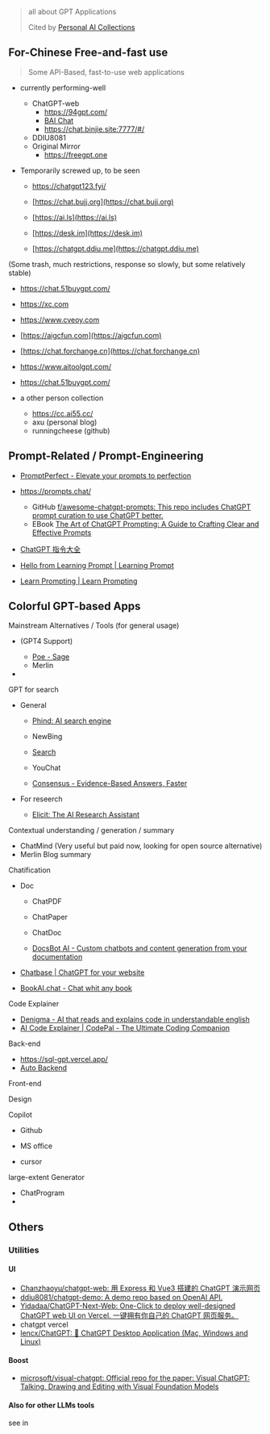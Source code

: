 > all about GPT Applications
>
> Cited by [Personal AI Collections](/repo/aicol)



## For-Chinese Free-and-fast use

> Some API-Based, fast-to-use web applications

- currently performing-well

  - ChatGPT-web
    - https://94gpt.com/
    - [BAI Chat](https://chat.theb.ai/#/chat/)
    - https://chat.binjie.site:7777/#/
  - DDIU8081
  - Original Mirror
    - https://freegpt.one




- Temporarily screwed up, to be seen

  - https://chatgpt123.fyi/

  - [https://chat.bujj.org](https://chat.bujj.org)

  - [https://ai.ls](https://ai.ls)

  - [https://desk.im](https://desk.im)

  - [https://chatgpt.ddiu.me](https://chatgpt.ddiu.me)




(Some trash, much restrictions, response so slowly, but some relatively stable)

- https://chat.51buygpt.com/

- https://xc.com
- https://www.cveoy.com
- [https://aigcfun.com](https://aigcfun.com)
- [https://chat.forchange.cn](https://chat.forchange.cn)
- https://www.aitoolgpt.com/
- https://chat.51buygpt.com/



- a other person collection
  - https://cc.ai55.cc/
  - axu (personal blog)
  - runningcheese (github)



## Prompt-Related / Prompt-Engineering

- [PromptPerfect - Elevate your prompts to perfection](https://promptperfect.jinaai.cn/)
- https://prompts.chat/

  - GitHub [f/awesome-chatgpt-prompts: This repo includes ChatGPT prompt curation to use ChatGPT better.](https://github.com/f/awesome-chatgpt-prompts)
  - EBook [The Art of ChatGPT Prompting: A Guide to Crafting Clear and Effective Prompts](https://fka.gumroad.com/l/art-of-chatgpt-prompting)

- [ChatGPT 指令大全](https://www.explainthis.io/zh-hans/chatgpt)

- [Hello from Learning Prompt | Learning Prompt](https://learningpromt.wiki/)

- [Learn Prompting | Learn Prompting](https://learnprompting.org/)





## Colorful GPT-based Apps

Mainstream Alternatives / Tools (for general usage)

- (GPT4 Support)
  - [Poe - Sage](https://poe.com/)
  - Merlin

- 



GPT for search

- General

  - [Phind: AI search engine](https://www.phind.com/)

  - NewBing

  - [Search](https://search.kg/)

  - YouChat

  - [Consensus - Evidence-Based Answers, Faster](https://consensus.app/home/)

- For reseerch

  - [Elicit: The AI Research Assistant](https://elicit.org/)





Contextual understanding / generation / summary

- ChatMind (Very useful but paid now, looking for open source alternative)
- Merlin Blog summary



Chatification

- Doc
  - ChatPDF

  - ChatPaper

  - ChatDoc

  - [DocsBot AI - Custom chatbots and content generation from your documentation](https://docsbot.ai/)

- [Chatbase | ChatGPT for your website](https://www.chatbase.co/)
- [BookAI.chat - Chat whit any book](https://www.bookai.chat/)



Code Explainer

- [Denigma - AI that reads and explains code in understandable english](https://denigma.app/#demo)
- [AI Code Explainer | CodePal - The Ultimate Coding Companion](https://codepal.ai/code-explainer)



Back-end

- https://sql-gpt.vercel.app/
- [Auto Backend](https://www.autobackend.dev/)



Front-end



Design



Copilot

- Github

- MS office

- cursor

  

large-extent Generator

- ChatProgram
- 



## Others



### Utilities



#### UI

- [Chanzhaoyu/chatgpt-web: 用 Express 和 Vue3 搭建的 ChatGPT 演示网页](https://github.com/Chanzhaoyu/chatgpt-web)
- [ddiu8081/chatgpt-demo: A demo repo based on OpenAI API.](https://github.com/ddiu8081/chatgpt-demo)
- [Yidadaa/ChatGPT-Next-Web: One-Click to deploy well-designed ChatGPT web UI on Vercel. 一键拥有你自己的 ChatGPT 网页服务。](https://github.com/Yidadaa/ChatGPT-Next-Web)
- chatgpt vercel
- [lencx/ChatGPT: 🔮 ChatGPT Desktop Application (Mac, Windows and Linux)](https://github.com/lencx/ChatGPT)



#### Boost

- [microsoft/visual-chatgpt: Official repo for the paper: Visual ChatGPT: Talking, Drawing and Editing with Visual Foundation Models](https://github.com/microsoft/visual-chatgpt)



#### Also for other LLMs tools

see in 
